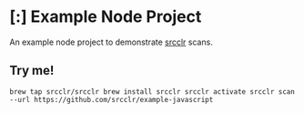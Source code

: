 # [:] Example Node Project

An example node project to demonstrate [srcclr](https://www.srcclr.com) scans.

## Try me!

`
brew tap srcclr/srcclr
brew install srcclr
srcclr activate
srcclr scan --url https://github.com/srcclr/example-javascript
`
